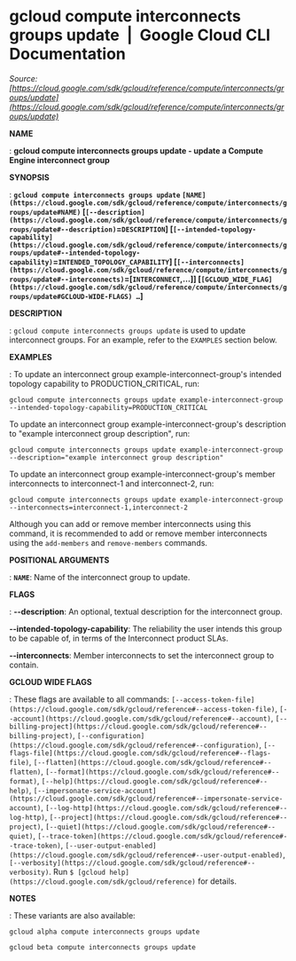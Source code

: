 # gcloud compute interconnects groups update  |  Google Cloud CLI Documentation

*Source: [https://cloud.google.com/sdk/gcloud/reference/compute/interconnects/groups/update](https://cloud.google.com/sdk/gcloud/reference/compute/interconnects/groups/update)*

**NAME**

: **gcloud compute interconnects groups update - update a Compute Engine interconnect group**

**SYNOPSIS**

: **`gcloud compute interconnects groups update` `[NAME](https://cloud.google.com/sdk/gcloud/reference/compute/interconnects/groups/update#NAME)` [`[--description](https://cloud.google.com/sdk/gcloud/reference/compute/interconnects/groups/update#--description)`=`DESCRIPTION`] [`[--intended-topology-capability](https://cloud.google.com/sdk/gcloud/reference/compute/interconnects/groups/update#--intended-topology-capability)`=`INTENDED_TOPOLOGY_CAPABILITY`] [`[--interconnects](https://cloud.google.com/sdk/gcloud/reference/compute/interconnects/groups/update#--interconnects)`=[`INTERCONNECT`,…]] [`[GCLOUD_WIDE_FLAG](https://cloud.google.com/sdk/gcloud/reference/compute/interconnects/groups/update#GCLOUD-WIDE-FLAGS) …`]**

**DESCRIPTION**

: `gcloud compute interconnects groups update` is used to update
interconnect groups.
For an example, refer to the `EXAMPLES` section below.

**EXAMPLES**

: To update an interconnect group example-interconnect-group's intended topology
capability to PRODUCTION_CRITICAL, run:

```
gcloud compute interconnects groups update example-interconnect-group --intended-topology-capability=PRODUCTION_CRITICAL
```

To update an interconnect group example-interconnect-group's description to
"example interconnect group description", run:

```
gcloud compute interconnects groups update example-interconnect-group --description="example interconnect group description"
```

To update an interconnect group example-interconnect-group's member
interconnects to interconnect-1 and interconnect-2, run:

```
gcloud compute interconnects groups update example-interconnect-group --interconnects=interconnect-1,interconnect-2
```

Although you can add or remove member interconnects using this command, it is
recommended to add or remove member interconnects using the
`add-members` and `remove-members` commands.

**POSITIONAL ARGUMENTS**

: **`NAME`**:
Name of the interconnect group to update.

**FLAGS**

: **--description**:
An optional, textual description for the interconnect group.

**--intended-topology-capability**:
The reliability the user intends this group to be capable of, in terms of the
Interconnect product SLAs.

**--interconnects**:
Member interconnects to set the interconnect group to contain.

**GCLOUD WIDE FLAGS**

: These flags are available to all commands: `[--access-token-file](https://cloud.google.com/sdk/gcloud/reference#--access-token-file)`,
`[--account](https://cloud.google.com/sdk/gcloud/reference#--account)`, `[--billing-project](https://cloud.google.com/sdk/gcloud/reference#--billing-project)`,
`[--configuration](https://cloud.google.com/sdk/gcloud/reference#--configuration)`,
`[--flags-file](https://cloud.google.com/sdk/gcloud/reference#--flags-file)`,
`[--flatten](https://cloud.google.com/sdk/gcloud/reference#--flatten)`, `[--format](https://cloud.google.com/sdk/gcloud/reference#--format)`, `[--help](https://cloud.google.com/sdk/gcloud/reference#--help)`, `[--impersonate-service-account](https://cloud.google.com/sdk/gcloud/reference#--impersonate-service-account)`,
`[--log-http](https://cloud.google.com/sdk/gcloud/reference#--log-http)`,
`[--project](https://cloud.google.com/sdk/gcloud/reference#--project)`, `[--quiet](https://cloud.google.com/sdk/gcloud/reference#--quiet)`, `[--trace-token](https://cloud.google.com/sdk/gcloud/reference#--trace-token)`, `[--user-output-enabled](https://cloud.google.com/sdk/gcloud/reference#--user-output-enabled)`,
`[--verbosity](https://cloud.google.com/sdk/gcloud/reference#--verbosity)`.
Run `$ [gcloud help](https://cloud.google.com/sdk/gcloud/reference)` for details.

**NOTES**

: These variants are also available:

```
gcloud alpha compute interconnects groups update
```

```
gcloud beta compute interconnects groups update
```